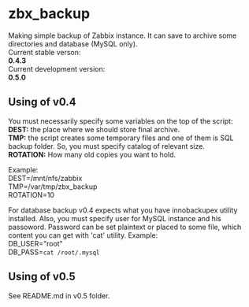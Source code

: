 # zbx_backup
Making simple backup of Zabbix instance. It can save to archive some directories and database (MySQL only).  
Current stable verson:  
<b>0.4.3</b>  
Current development version:  
<b>0.5.0</b>

## Using of v0.4
You must necessarily specify some variables on the top of the script:  
<b>DEST:</b> the place where we should store final archive.  
<b>TMP:</b> the script creates some temporary files and one of them is SQL backup folder. So, you must specify catalog of relevant size.  
<b>ROTATION:</b> How many old copies you want to hold.

Example:  
DEST=/mnt/nfs/zabbix  
TMP=/var/tmp/zbx_backup  
ROTATION=10  

For database backup v0.4 expects what you have innobackupex utility installed. Also, you must specify user for MySQL instance and his passoword. Password can be set plaintext or placed to some file, which content you can get with 'cat' utility.
Example:  
DB_USER="root"  
DB_PASS=`cat /root/.mysql`  

## Using of v0.5
See README.md in v0.5 folder.
